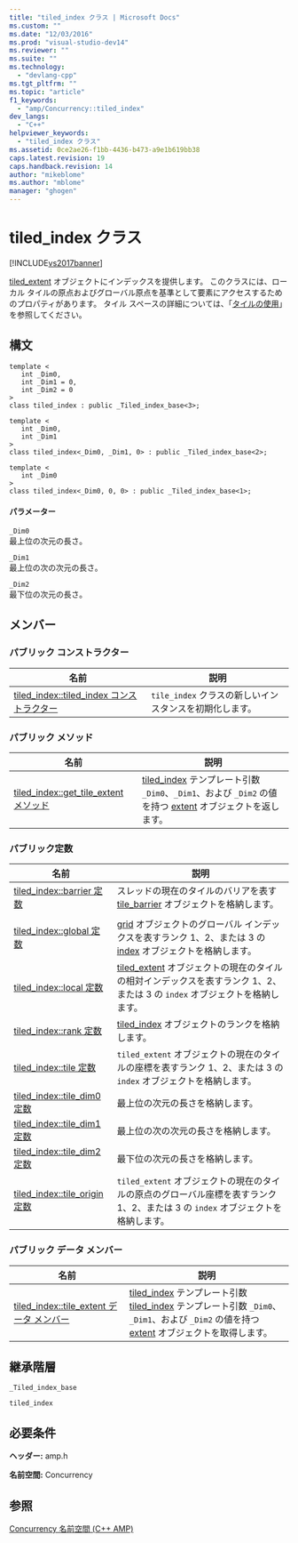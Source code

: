 ```yaml
---
title: "tiled_index クラス | Microsoft Docs"
ms.custom: ""
ms.date: "12/03/2016"
ms.prod: "visual-studio-dev14"
ms.reviewer: ""
ms.suite: ""
ms.technology: 
  - "devlang-cpp"
ms.tgt_pltfrm: ""
ms.topic: "article"
f1_keywords: 
  - "amp/Concurrency::tiled_index"
dev_langs: 
  - "C++"
helpviewer_keywords: 
  - "tiled_index クラス"
ms.assetid: 0ce2ae26-f1bb-4436-b473-a9e1b619bb38
caps.latest.revision: 19
caps.handback.revision: 14
author: "mikeblome"
ms.author: "mblome"
manager: "ghogen"
---
```

# tiled_index クラス
[!INCLUDE[vs2017banner](../../../assembler/inline/includes/vs2017banner.md)]

[tiled\_extent](../../../parallel/amp/reference/tiled-extent-class.md) オブジェクトにインデックスを提供します。  このクラスには、ローカル タイルの原点およびグローバル原点を基準として要素にアクセスするためのプロパティがあります。  タイル スペースの詳細については、「[タイルの使用](../../../parallel/amp/using-tiles.md)」を参照してください。  
  
## 構文  
  
```  
template <  
   int _Dim0,  
   int _Dim1 = 0,  
   int _Dim2 = 0  
>  
class tiled_index : public _Tiled_index_base<3>;  
  
template <  
   int _Dim0,  
   int _Dim1  
>  
class tiled_index<_Dim0, _Dim1, 0> : public _Tiled_index_base<2>;  
  
template <  
   int _Dim0  
>  
class tiled_index<_Dim0, 0, 0> : public _Tiled_index_base<1>;  
```  
  
#### パラメーター  
 `_Dim0`  
 最上位の次元の長さ。  
  
 `_Dim1`  
 最上位の次の次元の長さ。  
  
 `_Dim2`  
 最下位の次元の長さ。  
  
## メンバー  
  
### パブリック コンストラクター  
  
|名前|説明|  
|--------|--------|  
|[tiled\_index::tiled\_index コンストラクター](../Topic/tiled_index::tiled_index%20Constructor.md)|`tile_index` クラスの新しいインスタンスを初期化します。|  
  
### パブリック メソッド  
  
|名前|説明|  
|--------|--------|  
|[tiled\_index::get\_tile\_extent メソッド](../Topic/tiled_index::get_tile_extent%20Method.md)|[tiled\_index](../../../parallel/amp/reference/tiled-index-class.md) テンプレート引数 `_Dim0`、`_Dim1`、および `_Dim2` の値を持つ [extent](../Topic/extent%20Class%20\(C++%20AMP\).md) オブジェクトを返します。|  
  
### パブリック定数  
  
|名前|説明|  
|--------|--------|  
|[tiled\_index::barrier 定数](../Topic/tiled_index::barrier%20Constant.md)|スレッドの現在のタイルのバリアを表す [tile\_barrier](../Topic/tile_barrier%20Class.md) オブジェクトを格納します。|  
|||  
|[tiled\_index::global 定数](../Topic/tiled_index::global%20Constant.md)|[grid](http://msdn.microsoft.com/ja-jp/f7d1b6a6-586c-4345-b09a-bfc26c492cb0) オブジェクトのグローバル インデックスを表すランク 1、2、または 3 の [index](../../../parallel/amp/reference/index-class.md) オブジェクトを格納します。|  
|[tiled\_index::local 定数](../Topic/tiled_index::local%20Constant.md)|[tiled\_extent](../../../parallel/amp/reference/tiled-extent-class.md) オブジェクトの現在のタイルの相対インデックスを表すランク 1、2、または 3 の `index` オブジェクトを格納します。|  
|[tiled\_index::rank 定数](../Topic/tiled_index::rank%20Constant.md)|[tiled\_index](../../../parallel/amp/reference/tiled-index-class.md) オブジェクトのランクを格納します。|  
|[tiled\_index::tile 定数](../Topic/tiled_index::tile%20Constant.md)|`tiled_extent` オブジェクトの現在のタイルの座標を表すランク 1、2、または 3 の `index` オブジェクトを格納します。|  
|[tiled\_index::tile\_dim0 定数](../Topic/tiled_index::tile_dim0%20Constant.md)|最上位の次元の長さを格納します。|  
|[tiled\_index::tile\_dim1 定数](../Topic/tiled_index::tile_dim1%20Constant.md)|最上位の次の次元の長さを格納します。|  
|[tiled\_index::tile\_dim2 定数](../Topic/tiled_index::tile_dim2%20Constant.md)|最下位の次元の長さを格納します。|  
|[tiled\_index::tile\_origin 定数](../Topic/tiled_index::tile_origin%20Constant.md)|`tiled_extent` オブジェクトの現在のタイルの原点のグローバル座標を表すランク 1、2、または 3 の `index` オブジェクトを格納します。|  
  
### パブリック データ メンバー  
  
|名前|説明|  
|--------|--------|  
|[tiled\_index::tile\_extent データ メンバー](../Topic/tiled_index::tile_extent%20Data%20Member.md)|[tiled\_index](../../../parallel/amp/reference/tiled-index-class.md) テンプレート引数 [tiled\_index](../../../parallel/amp/reference/tiled-index-class.md) テンプレート引数 `_Dim0`、`_Dim1`、および `_Dim2` の値を持つ [extent](../Topic/extent%20Class%20\(C++%20AMP\).md) オブジェクトを取得します。|  
  
## 継承階層  
 `_Tiled_index_base`  
  
 `tiled_index`  
  
## 必要条件  
 **ヘッダー:** amp.h  
  
 **名前空間:** Concurrency  
  
## 参照  
 [Concurrency 名前空間 \(C\+\+ AMP\)](../../../parallel/amp/reference/concurrency-namespace-cpp-amp.md)